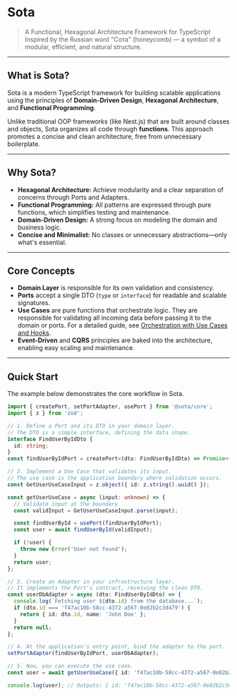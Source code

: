 # Sota

> A Functional, Hexagonal Architecture Framework for TypeScript  
> Inspired by the Russian word "Сота" (honeycomb) — a symbol of a modular, efficient, and natural structure.

---

## What is Sota?

Sota is a modern TypeScript framework for building scalable applications using the principles of **Domain-Driven Design**, **Hexagonal Architecture**, and **Functional Programming**.

Unlike traditional OOP frameworks (like Nest.js) that are built around classes and objects, Sota organizes all code through **functions**. This approach promotes a concise and clean architecture, free from unnecessary boilerplate.

---

## Why Sota?

- **Hexagonal Architecture:** Achieve modularity and a clear separation of concerns through Ports and Adapters.
- **Functional Programming:** All patterns are expressed through pure functions, which simplifies testing and maintenance.
- **Domain-Driven Design:** A strong focus on modeling the domain and business logic.
- **Concise and Minimalist:** No classes or unnecessary abstractions—only what's essential.

---

## Core Concepts

- **Domain Layer** is responsible for its own validation and consistency.
- **Ports** accept a single DTO (`type` or `interface`) for readable and scalable signatures.
- **Use Cases** are pure functions that orchestrate logic. They are responsible for validating all incoming data before passing it to the domain or ports. For a detailed guide, see [Orchestration with Use Cases and Hooks](./use-cases.md).
- **Event-Driven** and **CQRS** principles are baked into the architecture, enabling easy scaling and maintenance.

---

## Quick Start

The example below demonstrates the core workflow in Sota.

```typescript
import { createPort, setPortAdapter, usePort } from '@sota/core';
import { z } from 'zod';

// 1. Define a Port and its DTO in your domain layer.
// The DTO is a simple interface, defining the data shape.
interface FindUserByIdDto {
  id: string;
}
const findUserByIdPort = createPort<(dto: FindUserByIdDto) => Promise<{ id: string; name: string } | null>>();

// 2. Implement a Use Case that validates its input.
// The use case is the application boundary where validation occurs.
const GetUserUseCaseInput = z.object({ id: z.string().uuid() });

const getUserUseCase = async (input: unknown) => {
  // Validate input at the boundary
  const validInput = GetUserUseCaseInput.parse(input);

  const findUserById = usePort(findUserByIdPort);
  const user = await findUserById(validInput);

  if (!user) {
    throw new Error('User not found');
  }
  return user;
};

// 3. Create an Adapter in your infrastructure layer.
// It implements the Port's contract, receiving the clean DTO.
const userDbAdapter = async (dto: FindUserByIdDto) => {
  console.log(`Fetching user ${dto.id} from the database...`);
  if (dto.id === 'f47ac10b-58cc-4372-a567-0e02b2c3d479') {
    return { id: dto.id, name: 'John Doe' };
  }
  return null;
};

// 4. At the application's entry point, bind the adapter to the port.
setPortAdapter(findUserByIdPort, userDbAdapter);

// 5. Now, you can execute the use case.
const user = await getUserUseCase({ id: 'f47ac10b-58cc-4372-a567-0e02b2c3d479' });

console.log(user); // Outputs: { id: 'f47ac10b-58cc-4372-a567-0e02b2c3d479', name: 'John Doe' }
```